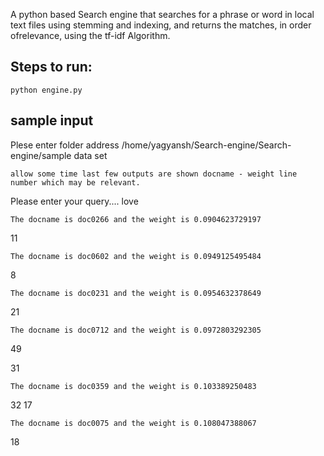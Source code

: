 A python based Search engine that searches for a phrase or word in local text files using
stemming and indexing, and returns the matches, in order ofrelevance, using
the tf-idf Algorithm.

## Steps to run:
```
python engine.py
```
## sample input

Plese enter folder address 
/home/yagyansh/Search-engine/Search-engine/sample data set

`allow some time
last few outputs are shown
docname - weight
line number which may be relevant.
`

Please enter your query.... love

`The docname is doc0266 and the weight is 0.0904623729197`

11

`The docname is doc0602 and the weight is 0.0949125495484`

8

`The docname is doc0231 and the weight is 0.0954632378649`

21

`The docname is doc0712 and the weight is 0.0972803292305`

49

31

`The docname is doc0359 and the weight is 0.103389250483`

32
17

`The docname is doc0075 and the weight is 0.108047388067`

18
